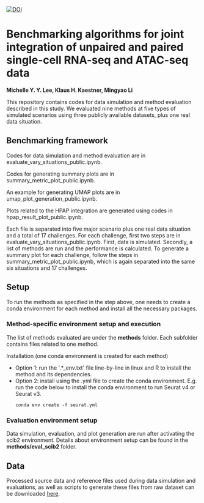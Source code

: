 [![DOI](https://zenodo.org/badge/580110879.svg)](https://zenodo.org/badge/latestdoi/580110879)

# Benchmarking algorithms for joint integration of unpaired and paired single-cell RNA-seq and ATAC-seq data
**Michelle Y. Y. Lee, Klaus H. Kaestner, Mingyao Li**

This repository contains codes for data simulation and method evaluation described in this study. We evaluated nine methods at five types of simulated scenarios using three publicly available datasets, plus one real data situation. 

## Benchmarking framework 

Codes for data simulation and method evaluation are in evaluate_vary_situations_public.ipynb. 

Codes for generating summary plots are in summary_metric_plot_public.ipynb. 

An example for generating UMAP plots are in umap_plot_generation_public.ipynb.

Plots related to the HPAP integration are generated using codes in hpap_result_plot_public.ipynb. 

Each file is separated into five major scenario plus one real data situation and a total of 17 challenges. For each challenge, first two steps are in evaluate_vary_situations_public.ipynb. First, data is simulated. Secondly, a list of methods are run and the performance is calculated. To generate a summary plot for each challenge, follow the steps in  summary_metric_plot_public.ipynb, which is again separated into the same six situations and 17 challenges. 

## Setup 
To run the methods as specified in the step above, one needs to create a conda environment for each method and install all the necessary packages. 

### Method-specific environment setup and execution
The list of methods evaluated are under the **methods** folder. Each subfolder contains files related to one method. 

Installation (one conda environment is created for each method) 
- Option 1: run the '.*_env.txt' file line-by-line in linux and R to install the method and its dependencies. 
- Option 2: install using the .yml file to create the conda environment. E.g. run the code below to install the conda environment to run Seurat v4 or Seurat v3. 
    ```
    conda env create -f seurat.yml
    ```
### Evaluation environment setup 
Data simulation, evaluation, and plot generation are run after activating the scib2 environment. Details about environment setup can be found in the **methods/eval_scib2** folder. 

## Data 
Processed source data and reference files used during data simulation and evaluations, as well as scripts to generate these files from raw dataset can be downloaded [here](https://upenn.box.com/s/jtua3rmmvzempjq55z4kj9xiij9dqoez). 

